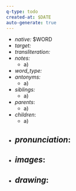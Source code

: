 ```yaml
---
q-type: todo
created-at: $DATE
auto-generate: true
---
```


- *native:* $WORD
- *target:*
- *transliteration:*
- *notes:*
	- a)
- *word_type:*
- *antonyms:*
	- a)
- *siblings:*
	- a)
- *parents*:
	- a)
- *children*:
	- a)
- *pronunciation*:
	- 
- *images*:
	- 
- *drawing*:
	- 